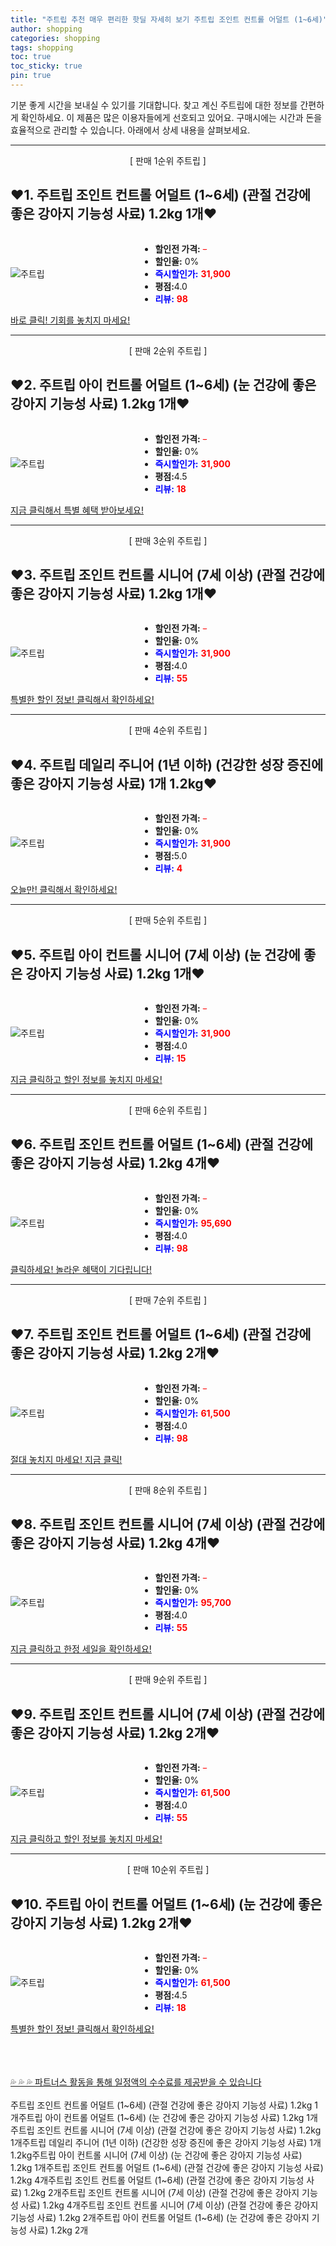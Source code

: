 ```yaml
---
title: "주트립 추천 매우 편리한 핫딜 자세히 보기 주트립 조인트 컨트롤 어덜트 (1~6세)"
author: shopping
categories: shopping
tags: shopping
toc: true
toc_sticky: true
pin: true
---
```

기분 좋게 시간을 보내실 수 있기를 기대합니다. 찾고 계신 주트립에 대한 정보를 간편하게 확인하세요. 이 제품은 많은 이용자들에게 선호되고 있어요. 구매시에는 시간과 돈을 효율적으로 관리할 수 있습니다. 아래에서 상세 내용을 살펴보세요.

---
<p class="toplist" style="margin: 0 auto; display: block; width: fit-content;">[ 판매 1순위 주트립 ]</p>

<h2><strong>❤️1. 주트립 조인트 컨트롤 어덜트 (1~6세) (관절 건강에 좋은 강아지 기능성 사료) 1.2kg 1개❤️</strong></h2>

<div style="display: flex; align-items: center;">
    <div style="flex: 0.4;">
        <img src="https://thumbnail6.coupangcdn.com/thumbnails/remote/230x230ex/image/vendor_inventory/6649/a109d93676784fe030fa9219ef17e85b2a9cdb96d229e48185f05fdf6a2e.png" alt="주트립" style="max-width: 100%;">
    </div>
    <div style="flex: 0.6; margin-left: 10px;">
        <ul>
            <li><strong>할인전 가격:</strong> <del style="color: red;">-</del></li>
            <li><strong>할인율:</strong> 0%</li>
            <li><span style='color:blue'><strong>즉시할인가:</strong></span> <span style='color:red'><strong>31,900</strong></span></li>
            <li><strong>평점:</strong>4.0</li>
            <li><span style='color:blue'><strong>리뷰:</strong></span> <span style='color:red'><strong>98</strong></span></li>
        </ul>
    </div>
</div>
<div class="center">
    <a href="https://selin100587001.github.io?lptag=AF9450613&subid=githubio&pageKey=7665877238&traceid=V0-153&itemId=20016864459&vendorItemId=87349712434" class="myButton">
        바로 클릭! 기회를 놓치지 마세요!
    </a>
</div>


---
<p class="toplist" style="margin: 0 auto; display: block; width: fit-content;">[ 판매 2순위 주트립 ]</p>

<h2><strong>❤️2. 주트립 아이 컨트롤 어덜트 (1~6세) (눈 건강에 좋은 강아지 기능성 사료) 1.2kg 1개❤️</strong></h2>

<div style="display: flex; align-items: center;">
    <div style="flex: 0.4;">
        <img src="https://thumbnail7.coupangcdn.com/thumbnails/remote/230x230ex/image/vendor_inventory/ba8a/2dcc3326cf84930def1aa4dbcb908aa5983d8b7f5c17fa248a003ee2048e.png" alt="주트립" style="max-width: 100%;">
    </div>
    <div style="flex: 0.6; margin-left: 10px;">
        <ul>
            <li><strong>할인전 가격:</strong> <del style="color: red;">-</del></li>
            <li><strong>할인율:</strong> 0%</li>
            <li><span style='color:blue'><strong>즉시할인가:</strong></span> <span style='color:red'><strong>31,900</strong></span></li>
            <li><strong>평점:</strong>4.5</li>
            <li><span style='color:blue'><strong>리뷰:</strong></span> <span style='color:red'><strong>18</strong></span></li>
        </ul>
    </div>
</div>
<div class="center">
    <a href="https://selin100587001.github.io?lptag=AF9450613&subid=githubio&pageKey=7665878426&traceid=V0-153&itemId=20016949179&vendorItemId=88011985666" class="myButton">
        지금 클릭해서 특별 혜택 받아보세요!
    </a>
</div>


---
<p class="toplist" style="margin: 0 auto; display: block; width: fit-content;">[ 판매 3순위 주트립 ]</p>

<h2><strong>❤️3. 주트립 조인트 컨트롤 시니어 (7세 이상) (관절 건강에 좋은 강아지 기능성 사료) 1.2kg 1개❤️</strong></h2>

<div style="display: flex; align-items: center;">
    <div style="flex: 0.4;">
        <img src="https://thumbnail8.coupangcdn.com/thumbnails/remote/230x230ex/image/vendor_inventory/0a43/7b2fde1a419ab46f1b614f43dc6951b7cf8f16bdec210c0005355debd5e3.png" alt="주트립" style="max-width: 100%;">
    </div>
    <div style="flex: 0.6; margin-left: 10px;">
        <ul>
            <li><strong>할인전 가격:</strong> <del style="color: red;">-</del></li>
            <li><strong>할인율:</strong> 0%</li>
            <li><span style='color:blue'><strong>즉시할인가:</strong></span> <span style='color:red'><strong>31,900</strong></span></li>
            <li><strong>평점:</strong>4.0</li>
            <li><span style='color:blue'><strong>리뷰:</strong></span> <span style='color:red'><strong>55</strong></span></li>
        </ul>
    </div>
</div>
<div class="center">
    <a href="https://selin100587001.github.io?lptag=AF9450613&subid=githubio&pageKey=7665877830&traceid=V0-153&itemId=20016919953&vendorItemId=87349656175" class="myButton">
        특별한 할인 정보! 클릭해서 확인하세요!
    </a>
</div>


---
<p class="toplist" style="margin: 0 auto; display: block; width: fit-content;">[ 판매 4순위 주트립 ]</p>

<h2><strong>❤️4. 주트립 데일리 주니어 (1년 이하) (건강한 성장 증진에 좋은 강아지 기능성 사료) 1개 1.2kg❤️</strong></h2>

<div style="display: flex; align-items: center;">
    <div style="flex: 0.4;">
        <img src="https://thumbnail8.coupangcdn.com/thumbnails/remote/230x230ex/image/vendor_inventory/4ec9/35b4479691fa3f8add735090142e96042b01c1a5262161e918f85c0c0929.png" alt="주트립" style="max-width: 100%;">
    </div>
    <div style="flex: 0.6; margin-left: 10px;">
        <ul>
            <li><strong>할인전 가격:</strong> <del style="color: red;">-</del></li>
            <li><strong>할인율:</strong> 0%</li>
            <li><span style='color:blue'><strong>즉시할인가:</strong></span> <span style='color:red'><strong>31,900</strong></span></li>
            <li><strong>평점:</strong>5.0</li>
            <li><span style='color:blue'><strong>리뷰:</strong></span> <span style='color:red'><strong>4</strong></span></li>
        </ul>
    </div>
</div>
<div class="center">
    <a href="https://selin100587001.github.io?lptag=AF9450613&subid=githubio&pageKey=8087650134&traceid=V0-153&itemId=22830353217&vendorItemId=89865124120" class="myButton">
        오늘만! 클릭해서 확인하세요!
    </a>
</div>


---
<p class="toplist" style="margin: 0 auto; display: block; width: fit-content;">[ 판매 5순위 주트립 ]</p>

<h2><strong>❤️5. 주트립 아이 컨트롤 시니어 (7세 이상) (눈 건강에 좋은 강아지 기능성 사료) 1.2kg 1개❤️</strong></h2>

<div style="display: flex; align-items: center;">
    <div style="flex: 0.4;">
        <img src="https://thumbnail7.coupangcdn.com/thumbnails/remote/230x230ex/image/vendor_inventory/9f21/c9e9f76c491db37e7e8c6fb3231bdbe1a44d90b3f050a4842bc1a904f551.png" alt="주트립" style="max-width: 100%;">
    </div>
    <div style="flex: 0.6; margin-left: 10px;">
        <ul>
            <li><strong>할인전 가격:</strong> <del style="color: red;">-</del></li>
            <li><strong>할인율:</strong> 0%</li>
            <li><span style='color:blue'><strong>즉시할인가:</strong></span> <span style='color:red'><strong>31,900</strong></span></li>
            <li><strong>평점:</strong>4.0</li>
            <li><span style='color:blue'><strong>리뷰:</strong></span> <span style='color:red'><strong>15</strong></span></li>
        </ul>
    </div>
</div>
<div class="center">
    <a href="https://selin100587001.github.io?lptag=AF9450613&subid=githubio&pageKey=7665879146&traceid=V0-153&itemId=20248082344&vendorItemId=87349498450" class="myButton">
        지금 클릭하고 할인 정보를 놓치지 마세요!
    </a>
</div>


---
<p class="toplist" style="margin: 0 auto; display: block; width: fit-content;">[ 판매 6순위 주트립 ]</p>

<h2><strong>❤️6. 주트립 조인트 컨트롤 어덜트 (1~6세) (관절 건강에 좋은 강아지 기능성 사료) 1.2kg 4개❤️</strong></h2>

<div style="display: flex; align-items: center;">
    <div style="flex: 0.4;">
        <img src="https://thumbnail8.coupangcdn.com/thumbnails/remote/230x230ex/image/vendor_inventory/544e/7ae313066c6760b59cfd30c2a77d3b946ad1300d587913ea453c1682d107.png" alt="주트립" style="max-width: 100%;">
    </div>
    <div style="flex: 0.6; margin-left: 10px;">
        <ul>
            <li><strong>할인전 가격:</strong> <del style="color: red;">-</del></li>
            <li><strong>할인율:</strong> 0%</li>
            <li><span style='color:blue'><strong>즉시할인가:</strong></span> <span style='color:red'><strong>95,690</strong></span></li>
            <li><strong>평점:</strong>4.0</li>
            <li><span style='color:blue'><strong>리뷰:</strong></span> <span style='color:red'><strong>98</strong></span></li>
        </ul>
    </div>
</div>
<div class="center">
    <a href="https://selin100587001.github.io?lptag=AF9450613&subid=githubio&pageKey=7665877238&traceid=V0-153&itemId=20435802294&vendorItemId=87349712436" class="myButton">
        클릭하세요! 놀라운 혜택이 기다립니다!
    </a>
</div>


---
<p class="toplist" style="margin: 0 auto; display: block; width: fit-content;">[ 판매 7순위 주트립 ]</p>

<h2><strong>❤️7. 주트립 조인트 컨트롤 어덜트 (1~6세) (관절 건강에 좋은 강아지 기능성 사료) 1.2kg 2개❤️</strong></h2>

<div style="display: flex; align-items: center;">
    <div style="flex: 0.4;">
        <img src="https://thumbnail10.coupangcdn.com/thumbnails/remote/230x230ex/image/vendor_inventory/86a0/8fc0a8cd718cb4be08d5cd285b84984d9d4702cc58dc9d11d5043eada533.png" alt="주트립" style="max-width: 100%;">
    </div>
    <div style="flex: 0.6; margin-left: 10px;">
        <ul>
            <li><strong>할인전 가격:</strong> <del style="color: red;">-</del></li>
            <li><strong>할인율:</strong> 0%</li>
            <li><span style='color:blue'><strong>즉시할인가:</strong></span> <span style='color:red'><strong>61,500</strong></span></li>
            <li><strong>평점:</strong>4.0</li>
            <li><span style='color:blue'><strong>리뷰:</strong></span> <span style='color:red'><strong>98</strong></span></li>
        </ul>
    </div>
</div>
<div class="center">
    <a href="https://selin100587001.github.io?lptag=AF9450613&subid=githubio&pageKey=7665877238&traceid=V0-153&itemId=20435802295&vendorItemId=87349712445" class="myButton">
        절대 놓치지 마세요! 지금 클릭!
    </a>
</div>


---
<p class="toplist" style="margin: 0 auto; display: block; width: fit-content;">[ 판매 8순위 주트립 ]</p>

<h2><strong>❤️8. 주트립 조인트 컨트롤 시니어 (7세 이상) (관절 건강에 좋은 강아지 기능성 사료) 1.2kg 4개❤️</strong></h2>

<div style="display: flex; align-items: center;">
    <div style="flex: 0.4;">
        <img src="https://thumbnail9.coupangcdn.com/thumbnails/remote/230x230ex/image/vendor_inventory/dde3/318204200fb8fcc396c053dcbc7fce1bf2ccb98493d3819e3db1b00b018a.png" alt="주트립" style="max-width: 100%;">
    </div>
    <div style="flex: 0.6; margin-left: 10px;">
        <ul>
            <li><strong>할인전 가격:</strong> <del style="color: red;">-</del></li>
            <li><strong>할인율:</strong> 0%</li>
            <li><span style='color:blue'><strong>즉시할인가:</strong></span> <span style='color:red'><strong>95,700</strong></span></li>
            <li><strong>평점:</strong>4.0</li>
            <li><span style='color:blue'><strong>리뷰:</strong></span> <span style='color:red'><strong>55</strong></span></li>
        </ul>
    </div>
</div>
<div class="center">
    <a href="https://selin100587001.github.io?lptag=AF9450613&subid=githubio&pageKey=7665877830&traceid=V0-153&itemId=20435806469&vendorItemId=87349656195" class="myButton">
        지금 클릭하고 한정 세일을 확인하세요!
    </a>
</div>


---
<p class="toplist" style="margin: 0 auto; display: block; width: fit-content;">[ 판매 9순위 주트립 ]</p>

<h2><strong>❤️9. 주트립 조인트 컨트롤 시니어 (7세 이상) (관절 건강에 좋은 강아지 기능성 사료) 1.2kg 2개❤️</strong></h2>

<div style="display: flex; align-items: center;">
    <div style="flex: 0.4;">
        <img src="https://thumbnail8.coupangcdn.com/thumbnails/remote/230x230ex/image/vendor_inventory/ffb8/bed581e32f6bcc78556150d667cac8af68ade7831d8e9b9f9b118bd07038.png" alt="주트립" style="max-width: 100%;">
    </div>
    <div style="flex: 0.6; margin-left: 10px;">
        <ul>
            <li><strong>할인전 가격:</strong> <del style="color: red;">-</del></li>
            <li><strong>할인율:</strong> 0%</li>
            <li><span style='color:blue'><strong>즉시할인가:</strong></span> <span style='color:red'><strong>61,500</strong></span></li>
            <li><strong>평점:</strong>4.0</li>
            <li><span style='color:blue'><strong>리뷰:</strong></span> <span style='color:red'><strong>55</strong></span></li>
        </ul>
    </div>
</div>
<div class="center">
    <a href="https://selin100587001.github.io?lptag=AF9450613&subid=githubio&pageKey=7665877830&traceid=V0-153&itemId=20435806468&vendorItemId=87349656186" class="myButton">
        지금 클릭하고 할인 정보를 놓치지 마세요!
    </a>
</div>


---
<p class="toplist" style="margin: 0 auto; display: block; width: fit-content;">[ 판매 10순위 주트립 ]</p>

<h2><strong>❤️10. 주트립 아이 컨트롤 어덜트 (1~6세) (눈 건강에 좋은 강아지 기능성 사료) 1.2kg 2개❤️</strong></h2>

<div style="display: flex; align-items: center;">
    <div style="flex: 0.4;">
        <img src="https://thumbnail10.coupangcdn.com/thumbnails/remote/230x230ex/image/vendor_inventory/bbfc/f28de2619ed59cfd85376a59fb665123d8f5acaeda1c0557fbd05f2c1456.png" alt="주트립" style="max-width: 100%;">
    </div>
    <div style="flex: 0.6; margin-left: 10px;">
        <ul>
            <li><strong>할인전 가격:</strong> <del style="color: red;">-</del></li>
            <li><strong>할인율:</strong> 0%</li>
            <li><span style='color:blue'><strong>즉시할인가:</strong></span> <span style='color:red'><strong>61,500</strong></span></li>
            <li><strong>평점:</strong>4.5</li>
            <li><span style='color:blue'><strong>리뷰:</strong></span> <span style='color:red'><strong>18</strong></span></li>
        </ul>
    </div>
</div>
<div class="center">
    <a href="https://selin100587001.github.io?lptag=AF9450613&subid=githubio&pageKey=7665878426&traceid=V0-153&itemId=20435809972&vendorItemId=88011985648" class="myButton">
        특별한 할인 정보! 클릭해서 확인하세요!
    </a>
</div>

<br><br><br>[💦 💦 💦 파트너스 활동을 통해 일정액의 수수료를 제공받을 수 있습니다](https://link.coupang.com/a/bcpT2c)<br><br>주트립 조인트 컨트롤 어덜트 (1~6세) (관절 건강에 좋은 강아지 기능성 사료) 1.2kg 1개주트립 아이 컨트롤 어덜트 (1~6세) (눈 건강에 좋은 강아지 기능성 사료) 1.2kg 1개주트립 조인트 컨트롤 시니어 (7세 이상) (관절 건강에 좋은 강아지 기능성 사료) 1.2kg 1개주트립 데일리 주니어 (1년 이하) (건강한 성장 증진에 좋은 강아지 기능성 사료) 1개 1.2kg주트립 아이 컨트롤 시니어 (7세 이상) (눈 건강에 좋은 강아지 기능성 사료) 1.2kg 1개주트립 조인트 컨트롤 어덜트 (1~6세) (관절 건강에 좋은 강아지 기능성 사료) 1.2kg 4개주트립 조인트 컨트롤 어덜트 (1~6세) (관절 건강에 좋은 강아지 기능성 사료) 1.2kg 2개주트립 조인트 컨트롤 시니어 (7세 이상) (관절 건강에 좋은 강아지 기능성 사료) 1.2kg 4개주트립 조인트 컨트롤 시니어 (7세 이상) (관절 건강에 좋은 강아지 기능성 사료) 1.2kg 2개주트립 아이 컨트롤 어덜트 (1~6세) (눈 건강에 좋은 강아지 기능성 사료) 1.2kg 2개